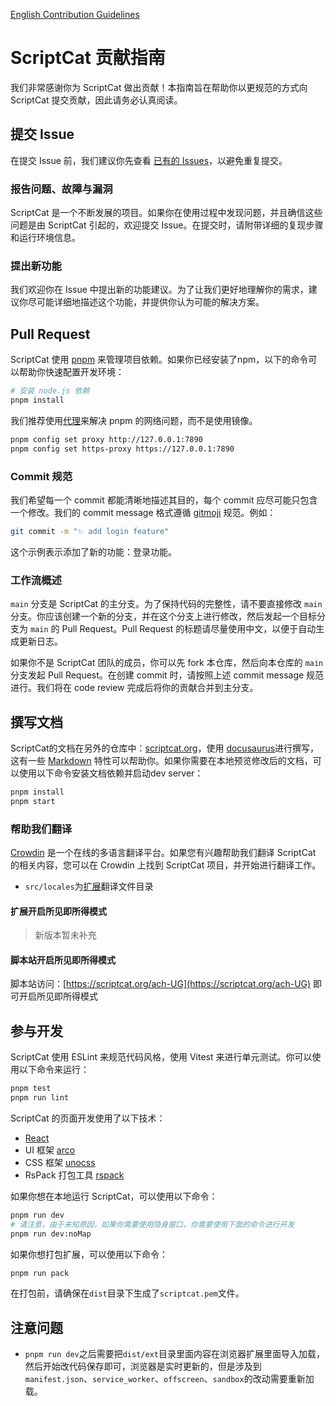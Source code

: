 [English Contribution Guidelines](./docs/CONTRIBUTING_EN.md)

# ScriptCat 贡献指南

我们非常感谢你为 ScriptCat 做出贡献！本指南旨在帮助你以更规范的方式向 ScriptCat 提交贡献，因此请务必认真阅读。

## 提交 Issue

在提交 Issue 前，我们建议你先查看 [已有的 Issues](https://github.com/scriptscat/scriptcat/issues)，以避免重复提交。

### 报告问题、故障与漏洞

ScriptCat 是一个不断发展的项目。如果你在使用过程中发现问题，并且确信这些问题是由 ScriptCat 引起的，欢迎提交 Issue。在提交时，请附带详细的复现步骤和运行环境信息。

### 提出新功能

我们欢迎你在 Issue 中提出新的功能建议。为了让我们更好地理解你的需求，建议你尽可能详细地描述这个功能，并提供你认为可能的解决方案。

## Pull Request

ScriptCat 使用 [pnpm](https://pnpm.io/) 来管理项目依赖。如果你已经安装了npm，以下的命令可以帮助你快速配置开发环境：

```bash
# 安装 node.js 依赖
pnpm install
```

我们推荐使用[代理](https://pnpm.io/npmrc#https-proxy)来解决 pnpm 的网络问题，而不是使用镜像。

```bash
pnpm config set proxy http://127.0.0.1:7890
pnpm config set https-proxy https://127.0.0.1:7890
```

### Commit 规范

我们希望每一个 commit 都能清晰地描述其目的，每个 commit 应尽可能只包含一个修改。我们的 commit message 格式遵循
[gitmoji](https://gitmoji.dev/) 规范。例如：

```bash
git commit -m "✨ add login feature"
```

这个示例表示添加了新的功能：登录功能。

### 工作流概述

`main` 分支是 ScriptCat 的主分支。为了保持代码的完整性，请不要直接修改 `main`
分支。你应该创建一个新的分支，并在这个分支上进行修改，然后发起一个目标分支为
`main` 的 Pull Request。Pull Request
的标题请尽量使用中文，以便于自动生成更新日志。

如果你不是 ScriptCat 团队的成员，你可以先 fork 本仓库，然后向本仓库的 `main`
分支发起 Pull Request。在创建 commit 时，请按照上述 commit message
规范进行。我们将在 code review 完成后将你的贡献合并到主分支。

## 撰写文档

ScriptCat的文档在另外的仓库中：[scriptcat.org](https://docs.scriptcat.org)，使用
[docusaurus](https://docusaurus.io/)进行撰写，这有一些 [Markdown](https://docusaurus.io/zh-CN/docs/markdown-features)
特性可以帮助你。如果你需要在本地预览修改后的文档，可以使用以下命令安装文档依赖并启动dev server：

```bash
pnpm install
pnpm start
```

### 帮助我们翻译

[Crowdin](https://crowdin.com/project/scriptcat)
是一个在线的多语言翻译平台。如果您有兴趣帮助我们翻译 ScriptCat 的相关内容，您可以在 Crowdin 上找到 ScriptCat 项目，并开始进行翻译工作。

- `src/locales`为[扩展](https://github.com/scriptscat/scriptcat)翻译文件目录

#### 扩展开启所见即所得模式

> 新版本暂未补充

#### 脚本站开启所见即所得模式

脚本站访问：[https://scriptcat.org/ach-UG](https://scriptcat.org/ach-UG) 即可开启所见即所得模式

## 参与开发

ScriptCat 使用 ESLint 来规范代码风格，使用 Vitest 来进行单元测试。你可以使用以下命令来运行：

```bash
pnpm test
pnpm run lint
```

ScriptCat 的页面开发使用了以下技术：

- [React](https://reactjs.org/)
- UI 框架 [arco](https://arco.design)
- CSS 框架 [unocss](https://unocss.dev/interactive/)
- RsPack 打包工具 [rspack](https://rspack.dev/)

如果你想在本地运行 ScriptCat，可以使用以下命令：

```bash
pnpm run dev
# 请注意，由于未知原因，如果你需要使用隐身窗口，你需要使用下面的命令进行开发
pnpm run dev:noMap
```

如果你想打包扩展，可以使用以下命令：

```bash
pnpm run pack
```

在打包前，请确保在`dist`目录下生成了`scriptcat.pem`文件。

## 注意问题

- `pnpm run dev`之后需要把`dist/ext`目录里面内容在浏览器扩展里面导入加载，然后开始改代码保存即可，浏览器是实时更新的，但是涉及到`manifest.json`、`service_worker`、`offscreen`、`sandbox`的改动需要重新加载。
